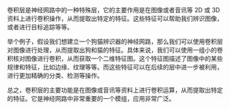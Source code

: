 卷积层是神经网路中的一种特殊层，它的主要作用是在图像或者音讯等 2D 或 3D 资料上进行卷积操作，从而提取出特定的特征。这些特征可以帮助我们辨识图像，或者进行目标追踪等等。

举个例子，假设我们想建立一个狗猫辨识器的神经网路，那么我们可以使用卷积层对图像进行处理，从而提取出狗和猫的特征。具体来说，我们可以使用一组小的卷积核对图像进行卷积，从而获取一个二维特征图。这个特征图描述了图像中的某些规律和特征，比如边缘、纹理等等。而这些特征可以在后续的层中进一步被利用，进行更加精确的分类、检测等操作。

总之，卷积层的主要功能是在图像或音讯等资料上进行卷积运算，从而提取出特定的特征。它是神经网路中非常重要的一个模组，应用非常广泛。